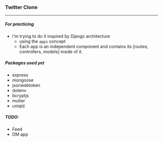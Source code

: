 ### Twitter Clone
-----------------
##### For practicing

- i'm trying to do it inspired by Django architecture
    - using the `apps` concept
    - Each app is an independent component and contains its [routes, controllers, models] inside of it.


##### Packages used yet
- express
- mongoose
- jsonwebtoken
- dotenv
- bcryptjs
- multer
- uniqid


##### TODO:
- Feed
- DM app
